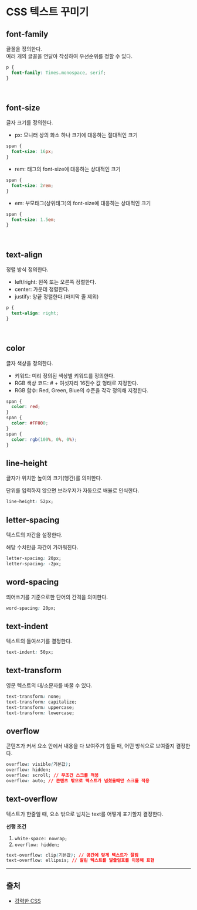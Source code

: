 # CSS 텍스트 꾸미기

## font-family

글꼴을 정의한다.<br>
여러 개의 글꼴을 연달아 작성하여 우선순위를 정할 수 있다.

```css
p {
  font-family: Times.monospace, serif;
}
```

<br>

## font-size

글자 크기를 정의한다.
<br>

- px: 모니터 상의 화소 하나 크기에 대응하는 절대적인 크기

```css
span {
  font-size: 16px;
}
```

- rem: <html> 태그의 font-size에 대응하는 상대적인 크기

```css
span {
  font-size: 2rem;
}
```

- em: 부모태그(상위태그)의 font-size에 대응하는 상대적인 크기

```css
span {
  font-size: 1.5em;
}
```

<br>

## text-align

정렬 방식 정의한다.

- left/right: 왼쪽 또는 오른쪽 정렬한다.<br>
- center: 가운데 정렬한다.<br>
- justify: 양끝 정렬한다.(마지막 줄 제외)<br>

```css
p {
  text-align: right;
}
```

<br>

## color

글자 색상을 정의한다.

- 키워드: 미리 정의된 색상별 키워드를 정의한다. <br>
- RGB 색상 코드: # + 여섯자리 16진수 값 형태로 지정한다. <br>
- RGB 함수: Red, Green, Blue의 수준을 각각 정의해 지정한다.<br>

```css
span {
  color: red;
}
span {
  color: #FF000;
}
span {
  color: rgb(100%, 0%, 0%);
}
```

## line-height

글자가 위치한 높이의 크기(행간)를 의미한다.

단위를 입력하지 않으면 브라우저가 자동으로 배율로 인식한다.

```css
line-height: 52px;
```

## letter-spacing

텍스트의 자간을 설정한다.

해당 수치만큼 자간이 가까워진다.

```css
letter-spacing: 20px;
letter-spacing: -2px;
```

## word-spacing

띄어쓰기를 기준으로한 단어의 간격을 의미한다.

```css
word-spacing: 20px;
```

## text-indent

텍스트의 들여쓰기를 결정한다.

```css
text-indent: 50px;
```

## text-transform

영문 텍스트의 대/소문자를 바꿀 수 있다.

```css
text-transform: none;
text-transform: capitalize;
text-transform: uppercase;
text-transform: lowercase;
```

## overflow

콘텐츠가 커서 요소 안에서 내용을 다 보여주기 힘들 때, 어떤 방식으로 보여줄지 결정한다.

```css
overflow: visible(기본값);
overflow: hidden;
overflow: scroll; // 무조건 스크롤 적용
overflow: auto; // 콘텐츠 밖으로 텍스트가 넘쳤을때만 스크롤 적용
```

## text-overflow

텍스트가 한줄일 때, 요소 밖으로 넘치는 text를 어떻게 표기할지 결정한다.

**선행 조건**

1. `white-space: nowrap;`
2. `overflow: hidden;`

```css
text-overflow: clip(기본값); // 공간에 맞게 텍스트가 잘림
text-overflow: ellipsis; // 잘린 텍스트를 말줄임표를 이용해 표현
```

---

## 출처

- [강력한 CSS](https://www.inflearn.com/course/%EA%B0%95%EB%A0%A5-css-%EC%BD%94%EB%93%9C%EC%BA%A0%ED%94%84)
